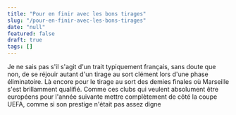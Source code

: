 ```yaml
---
title: "Pour en finir avec les bons tirages"
slug: "/pour-en-finir-avec-les-bons-tirages"
date: "null"
featured: false
draft: true
tags: []
---
```


Je ne sais pas s'il s'agit d'un trait typiquement français, sans doute que non, de se réjouir autant d'un tirage au sort clément lors d'une phase éliminatoire. Là encore pour le tirage au sort des demies finales où Marseille s'est brillamment qualifié. 
Comme ces clubs qui veulent absolument être européens pour l'année suivante mettre complètement de côté la coupe UEFA, comme si son prestige n'était pas assez digne
